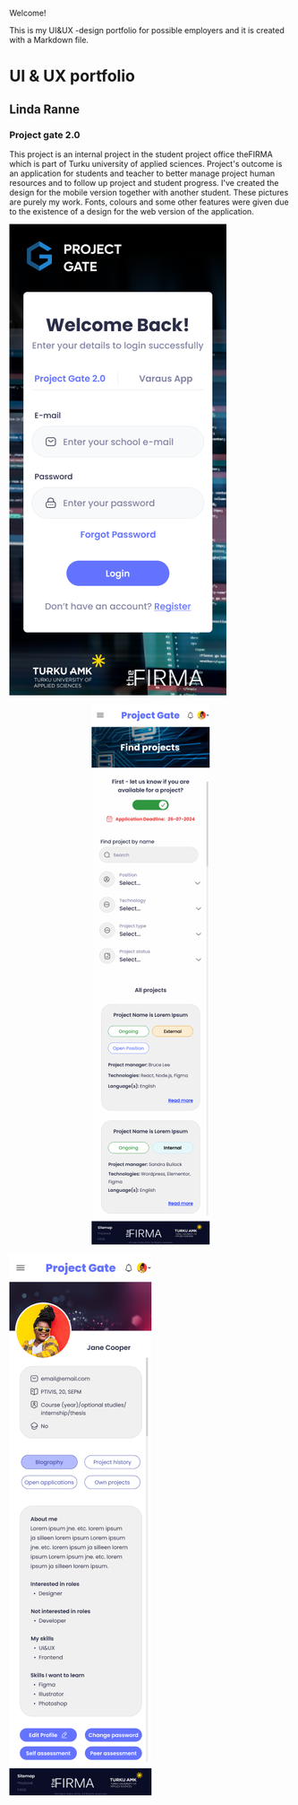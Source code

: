 Welcome!

This is my UI&UX -design portfolio for possible employers and it is created with a Markdown file.

# UI & UX portfolio
## Linda Ranne


### Project gate 2.0
This project is an internal project in the student project office theFIRMA which is part of Turku university of applied sciences. 
Project's outcome is an application for students and teacher to better manage project human resources and to follow up project and student progress. 
I've created the design for the mobile version together with another student. These pictures are purely my work. 
Fonts, colours and some other features were given due to the existence of a design for the web version of the application. 


<p style= "align: right"><img src= "Public/PG_Sign_In.png" alt="Sign in page" width="388" heigth="840"></p>
<p style= "text-align: center"><img src= "Public/PG_Find_Projects.png" alt= "Find projects page" width="211" heigth="962"></p>
<p style= "text-align: left"><img src= "Public/PG_Profile_Page.png" alt= "Profile page" width="254" heigth="965"></p>
